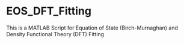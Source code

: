 # EOS_DFT_Fitting
This is a MATLAB Script for Equation of State (Birch-Murnaghan) and Density Functional Theory (DFT) Fitting 
